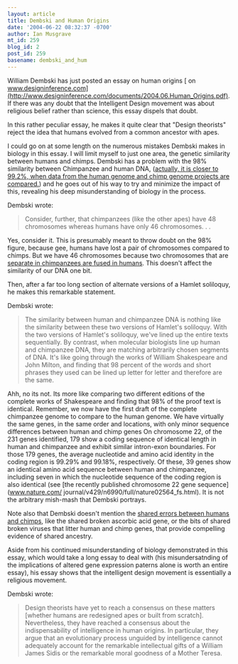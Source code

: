 ```yaml
---
layout: article
title: Dembski and Human Origins
date: '2004-06-22 08:32:37 -0700'
author: Ian Musgrave
mt_id: 259
blog_id: 2
post_id: 259
basename: dembski_and_hum
---
```

William Dembski has just posted an essay on human origins [ on www.designinference.com](http://www.designinference.com/documents/2004.06.Human_Origins.pdf). If there was any doubt that the Intelligent Design movement was about religious belief rather than science, this essay dispels that doubt.

In this rather peculiar essay, he makes it quite clear that "Design theorists" reject the idea that humans evolved from a common ancestor with apes.

I could go on at some length on the numerous mistakes Dembski makes in biology in this essay. I will limit myself to just one area, the genetic similarity between humans and chimps. Dembski has a problem with the 98% similarity between Chimpanzee and human DNA, ([actually, it is closer to 99.2%, when data from the human genome and chimp genome projects are compared.](http://www.nature.com/nsu/031208/031208-15.html)) and he goes out of his way to try and minimize the impact of this, revealing his deep misunderstanding of biology in the process.

Dembski wrote:

> Consider, further, that chimpanzees (like the other apes) have 48 chromosomes whereas humans have only 46 chromosomes. . .

Yes, consider it. This is presumably meant to throw doubt on the 98% figure, because gee, humans have lost a pair of chromosomes compared to chimps. But we have 46 chromosomes because two chromosomes that are [separate in chimpanzees are fused in humans](http://www.gate.net/~rwms/hum_ape_chrom.html). This doesn't affect the similarity of our DNA one bit.

Then, after a far too long section of alternate versions of a Hamlet soliloquy, he makes this remarkable statement.

Dembski wrote:

> The similarity between human and chimpanzee DNA is nothing like the similarity between these two versions of Hamlet's soliloquy. With the two versions of Hamlet's soliloquy, we've lined up the entire texts sequentially. By contrast, when molecular biologists line up human and chimpanzee DNA, they are matching arbitrarily chosen segments of DNA. It's like going through the works of William Shakespeare and John Milton, and finding that 98 percent of the words and short phrases they used can be lined up letter for letter and therefore are the same.

Ahh, no its not. Its more like comparing two different editions of the complete works of Shakespeare and finding that 98% of the proof text is identical. Remember, we now have the first draft of the complete chimpanzee genome to compare to the human genome. We have virtually the same genes, in the same order and locations, with only minor sequence differences between human and chimp genes On chromosome 22, of the 231 genes identified, 179 show a coding sequence of identical length in human and chimpanzee and exhibit similar intron-exon boundaries. For those 179 genes, the average nucleotide and amino acid identity in the coding region is 99.29% and 99.18%, respectively. Of these, 39 genes show an identical amino acid sequence between human and chimpanzee, including seven in which the nucleotide sequence of the coding region is also identical (see [the recently published chromosome 22 gene sequence](www.nature.com/ journal/v429/n6990/full/nature02564_fs.html). It is not the arbitrary mish-mash that Dembski portrays. 

Note also that Dembski doesn't mention the [shared errors between humans and chimps](http://www.talkorigins.org/faqs/molgen/), like the shared broken ascorbic acid gene, or the bits of shared broken viruses that litter human and chimp genes, that provide compelling evidence of shared ancestry.

Aside from his continued misunderstanding of biology demonstrated in this essay, which would take a long essay to deal with (his misundersatnding of the implications of altered gene expression paterns alone is worth an entire essay), his essay shows that the intelligent design movement is essentially a religious movement. 

Dembski wrote:

> Design theorists have yet to reach a consensus on these matters \[whether humans are redesigned apes or built from scratch\]. Nevertheless, they have reached a consensus about the indispensability of intelligence in human origins. In particular, they argue that an evolutionary process unguided by intelligence cannot adequately account for the remarkable intellectual gifts of a William James Sidis or the remarkable moral goodness of a Mother Teresa.
